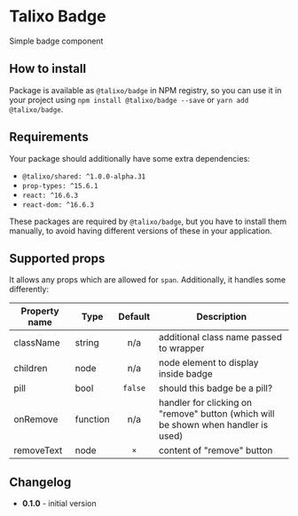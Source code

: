 # Talixo Badge

Simple badge component

## How to install

Package is available as `@talixo/badge` in NPM registry, so you can use it in your project
using `npm install @talixo/badge --save` or `yarn add @talixo/badge`.

## Requirements

Your package should additionally have some extra dependencies:

- `@talixo/shared: ^1.0.0-alpha.31`
- `prop-types: ^15.6.1`
- `react: ^16.6.3`
- `react-dom: ^16.6.3`

These packages are required by `@talixo/badge`, but you have to install them manually,
to avoid having different versions of these in your application.

## Supported props

It allows any props which are allowed for `span`. Additionally, it handles some differently:

Property name | Type      | Default | Description                    
--------------|-----------|:-------:|--------------------------------
className     | string    | n/a     | additional class name passed to wrapper
children      | node      | n/a     | node element to display inside badge
pill          | bool      | `false` | should this badge be a pill?
onRemove      | function  | n/a     | handler for clicking on "remove" button (which will be shown when handler is used)
removeText    | node      | `×`     | content of "remove" button

## Changelog

- **0.1.0** - initial version
